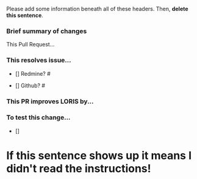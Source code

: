 Please add some information beneath all of these headers. Then, **delete this sentence**.

### Brief summary of changes

This Pull Request...

### This resolves issue...

- [] Redmine? #

- [] Github? #

### This PR improves LORIS by...



### To test this change...

- [] 

# If this sentence shows up it means I didn't read the instructions!
